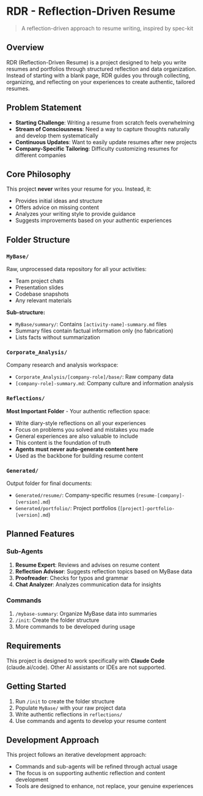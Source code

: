 # RDR - Reflection-Driven Resume

> A reflection-driven approach to resume writing, inspired by spec-kit

## Overview

RDR (Reflection-Driven Resume) is a project designed to help you write resumes and portfolios through structured reflection and data organization. Instead of starting with a blank page, RDR guides you through collecting, organizing, and reflecting on your experiences to create authentic, tailored resumes.

## Problem Statement

- **Starting Challenge**: Writing a resume from scratch feels overwhelming
- **Stream of Consciousness**: Need a way to capture thoughts naturally and develop them systematically
- **Continuous Updates**: Want to easily update resumes after new projects
- **Company-Specific Tailoring**: Difficulty customizing resumes for different companies

## Core Philosophy

This project **never** writes your resume for you. Instead, it:
- Provides initial ideas and structure
- Offers advice on missing content
- Analyzes your writing style to provide guidance
- Suggests improvements based on your authentic experiences

## Folder Structure

### `MyBase/`
Raw, unprocessed data repository for all your activities:
- Team project chats
- Presentation slides
- Codebase snapshots
- Any relevant materials

**Sub-structure:**
- `MyBase/summary/`: Contains `[activity-name]-summary.md` files
- Summary files contain factual information only (no fabrication)
- Lists facts without summarization

### `Corporate_Analysis/`
Company research and analysis workspace:
- `Corporate_Analysis/[company-role]/base/`: Raw company data
- `[company-role]-summary.md`: Company culture and information analysis

### `Reflections/`
**Most Important Folder** - Your authentic reflection space:
- Write diary-style reflections on all your experiences
- Focus on problems you solved and mistakes you made
- General experiences are also valuable to include
- This content is the foundation of truth
- **Agents must never auto-generate content here**
- Used as the backbone for building resume content

### `Generated/`
Output folder for final documents:
- `Generated/resume/`: Company-specific resumes (`resume-[company]-[version].md`)
- `Generated/portfolio/`: Project portfolios (`[project]-portfolio-[version].md`)

## Planned Features

### Sub-Agents
1. **Resume Expert**: Reviews and advises on resume content
2. **Reflection Advisor**: Suggests reflection topics based on MyBase data
3. **Proofreader**: Checks for typos and grammar
4. **Chat Analyzer**: Analyzes communication data for insights

### Commands
1. `/mybase-summary`: Organize MyBase data into summaries
2. `/init`: Create the folder structure
3. More commands to be developed during usage

## Requirements

This project is designed to work specifically with **Claude Code** (claude.ai/code). Other AI assistants or IDEs are not supported.

## Getting Started

1. Run `/init` to create the folder structure
2. Populate `MyBase/` with your raw project data
3. Write authentic reflections in `reflections/`
4. Use commands and agents to develop your resume content

## Development Approach

This project follows an iterative development approach:
- Commands and sub-agents will be refined through actual usage
- The focus is on supporting authentic reflection and content development
- Tools are designed to enhance, not replace, your genuine experiences

